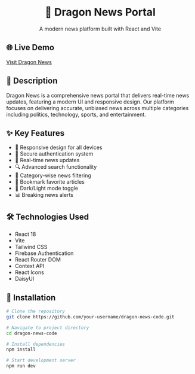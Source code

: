 <div align="center">
  <h1>🐉 Dragon News Portal</h1>
  <p>A modern news platform built with React and Vite</p>
</div>

## 🌐 Live Demo

[Visit Dragon News](https://dragon-news-web-app.netlify.app)

## 📝 Description

Dragon News is a comprehensive news portal that delivers real-time news updates, featuring a modern UI and responsive design. Our platform focuses on delivering accurate, unbiased news across multiple categories including politics, technology, sports, and entertainment.

## ✨ Key Features

- 📱 Responsive design for all devices
- 🔐 Secure authentication system
- 📰 Real-time news updates
- 🔍 Advanced search functionality
- 📂 Category-wise news filtering
- 💾 Bookmark favorite articles
- 🌙 Dark/Light mode toggle
- 📊 Breaking news alerts

## 🛠️ Technologies Used

- React 18
- Vite
- Tailwind CSS
- Firebase Authentication
- React Router DOM
- Context API
- React Icons
- DaisyUI

## 🚀 Installation

```bash
# Clone the repository
git clone https://github.com/your-username/dragon-news-code.git

# Navigate to project directory
cd dragon-news-code

# Install dependencies
npm install

# Start development server
npm run dev